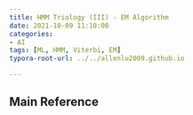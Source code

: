 ```yaml
---
title: HMM Triology (III) - EM Algorithm 
date: 2021-10-09 11:10:08
categories:
- AI
tags: [ML, HMM, Viterbi, EM]
typora-root-url: ../../allenlu2009.github.io

---
```


<script type="text/x-mathjax-config">
MathJax.Hub.Config({
  TeX: { equationNumbers: { autoNumber: "AMS" } }
});
</script>


## Main Reference
